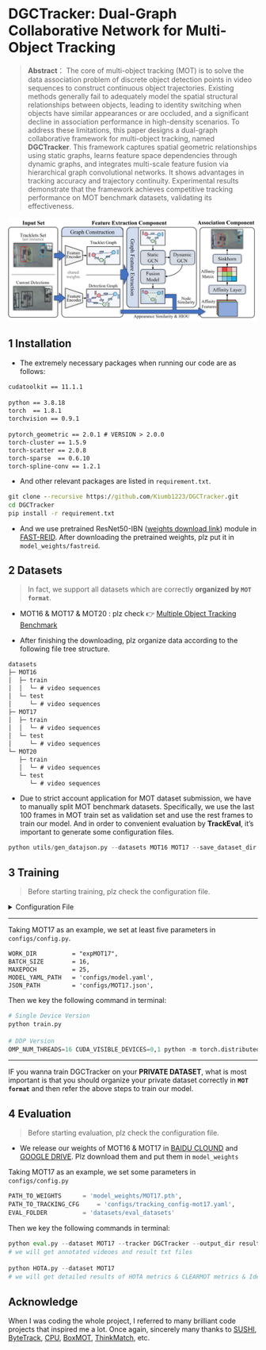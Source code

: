 # DGCTracker: Dual-Graph Collaborative Network for Multi-Object Tracking

> **Abstract**： The core of multi-object tracking (MOT) is to solve the data association problem of discrete object detection points in video sequences to construct continuous object trajectories. Existing methods generally fail to adequately model the spatial structural relationships between objects, leading to identity switching when objects have similar appearances or are occluded, and a significant decline in association performance in high-density scenarios. To address these limitations, this paper designs a dual-graph collaborative framework for multi-object tracking, named **DGCTracker**. This framework captures spatial geometric relationships using static graphs, learns feature space dependencies through dynamic graphs, and integrates multi-scale feature fusion via hierarchical graph convolutional networks. It shows advantages in tracking accuracy and trajectory continuity. Experimental results demonstrate that the framework achieves competitive tracking performance on MOT benchmark datasets, validating its effectiveness.

![overviewoftheproposedtrackingmethod](./.asserts/overviewoftheproposedtrackingmethod.jpg)

## 1 Installation

- The extremely necessary packages when running our code are as follows:

```
cudatoolkit == 11.1.1

python == 3.8.18 
torch  == 1.8.1
torchvision == 0.9.1

pytorch_geometric == 2.0.1 # VERSION > 2.0.0 
torch-cluster == 1.5.9
torch-scatter == 2.0.8    
torch-sparse  == 0.6.10 
torch-spline-conv == 1.2.1  
```

* And other relevant packages are listed in `requirement.txt`.

```cmd
git clone --recursive https://github.com/Kiumb1223/DGCTracker.git
cd DGCTracker
pip install -r requirement.txt
```

- And we use pretrained ResNet50-IBN ([weights download link](https://github.com/JDAI-CV/fast-reid/releases/download/v0.1.1/market_bot_R50-ibn.pth)) module in [FAST-REID](https://github.com/JDAI-CV/fast-reid.git). After downloading the pretrained weights, plz put it in `model_weights/fastreid`.

## 2 Datasets

> In fact, we support all datasets which are correctly **organized by `MOT format`**.

- MOT16 & MOT17 & MOT20 : plz check :point_right: ​[Multiple Object Tracking Benchmark](https://motchallenge.net/)

- After finishing the downloading, plz organize data according to the following file tree structure.

```
datasets
├─ MOT16
│  ├─ train
│  │  └─ # video sequences 
│  └─ test
│     └─ # video sequences 
├─ MOT17
│  ├─ train
│  │  └─ # video sequences 
│  └─ test
│     └─ # video sequences 
└─ MOT20
   ├─ train
   │  └─ # video sequences 
   └─ test
      └─ # video sequences 
```

- Due to strict account application for MOT dataset submission, we have to manually split MOT benchmark datasets. Specifically, we use the last 100 frames in MOT train set as validation set and use the rest frames to train our model. And in order to convenient evaluation by **TrackEval**, it’s important to generate some configuration files.

```python  
python utils/gen_datajson.py --datasets MOT16 MOT17 --save_dataset_dir datasets/eval_datasets --save_json_dir configs
```

## 3 Training

>  Before starting training, plz check the configuration file.

<details>
    <summary>Configuration File</summary>

### 3.1 Some Parameter Description in `configs/config.py`

- `WORK_DIR`: Specify your experimental path.
- `MODEL_YAML_PATH`: Specify your model YAML path, which contains information about model structure.
- `DATA_DIR`: Specify the root directory of the dataset.
- `JSON_PATH`: Specify the JSON file path for a specific dataset

</details>


---

Taking MOT17 as an example, we set at least five parameters in `configs/config.py`.

```
WORK_DIR          = "expMOT17",
BATCH_SIZE        = 16,
MAXEPOCH          = 25,
MODEL_YAML_PATH   = 'configs/model.yaml',
JSON_PATH         = 'configs/MOT17.json',
```

Then we key the following command in terminal:

```python
# Single Device Version
python train.py

# DDP Version
OMP_NUM_THREADS=16 CUDA_VISIBLE_DEVICES=0,1 python -m torch.distributed.launch --nproc_per_node=2 train_ddp.py
```

---

IF you wanna train DGCTracker on your **PRIVATE DATASET**, what is most important is that you should organize your private dataset correctly in **`MOT format`** and then refer the above steps to train our model.

## 4 Evaluation

> Before starting evaluation, plz check the configuration file.

- We release our weights of MOT16 & MOT17 in [BAIDU CLOUND](https://pan.baidu.com/s/17AHaxQE45WFa0489LScj4Q?pwd=3ptt) and [GOOGLE DRIVE](https://drive.google.com/drive/folders/1nUsaBY0uhdhtOEvuMTeI9qynQtHlj-4u?usp=drive_link). Plz download them and put them in `model_weights`

Taking MOT17 as an example, we set some parameters in `configs/config.py`

```python
PATH_TO_WEIGHTS    	 = 'model_weights/MOT17.pth',
PATH_TO_TRACKING_CFG     = 'configs/tracking_config-mot17.yaml',
EVAL_FOLDER        	 = 'datasets/eval_datasets'
```

Then we key the following commands in terminal:

```python
python eval.py --dataset MOT17 --tracker DGCTracker --output_dir result
# we will get annotated videoes and result txt files

python HOTA.py --dataset MOT17
# we will get detailed results of HOTA metrics & CLEARMOT metrics & Identity metrics
```

## Acknowledge

When I was coding the whole project, I referred to many brilliant code projects that inspired me a lot. Once again, sincerely many thanks to [SUSHI](https://github.com/dvl-tum/SUSHI.git), [ByteTrack](https://github.com/ifzhang/ByteTrack.git), [CPU](https://github.com/serend1p1ty/core-pytorch-utils.git), [BoxMOT](https://github.com/mikel-brostrom/boxmot.git), [ThinkMatch](https://github.com/Thinklab-SJTU/ThinkMatch.git),  etc. 

















